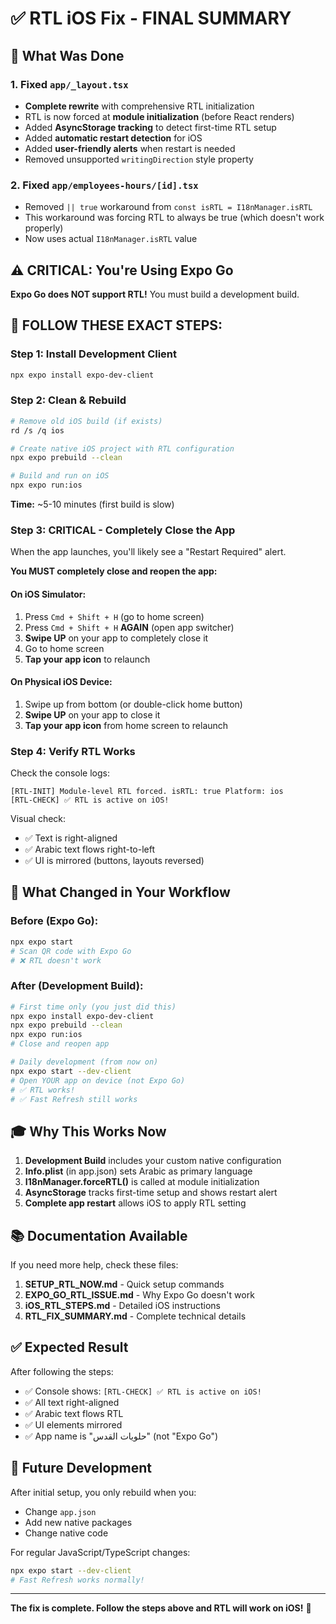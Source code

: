# ✅ RTL iOS Fix - FINAL SUMMARY

## 🎯 What Was Done

### 1. Fixed `app/_layout.tsx`
- **Complete rewrite** with comprehensive RTL initialization
- RTL is now forced at **module initialization** (before React renders)
- Added **AsyncStorage tracking** to detect first-time RTL setup
- Added **automatic restart detection** for iOS
- Added **user-friendly alerts** when restart is needed
- Removed unsupported `writingDirection` style property

### 2. Fixed `app/employees-hours/[id].tsx`
- Removed `|| true` workaround from `const isRTL = I18nManager.isRTL`
- This workaround was forcing RTL to always be true (which doesn't work properly)
- Now uses actual `I18nManager.isRTL` value

## ⚠️ CRITICAL: You're Using Expo Go

**Expo Go does NOT support RTL!** You must build a development build.

## 🚀 FOLLOW THESE EXACT STEPS:

### Step 1: Install Development Client
```bash
npx expo install expo-dev-client
```

### Step 2: Clean & Rebuild
```bash
# Remove old iOS build (if exists)
rd /s /q ios

# Create native iOS project with RTL configuration
npx expo prebuild --clean

# Build and run on iOS
npx expo run:ios
```
**Time:** ~5-10 minutes (first build is slow)

### Step 3: **CRITICAL** - Completely Close the App
When the app launches, you'll likely see a "Restart Required" alert.

**You MUST completely close and reopen the app:**

#### On iOS Simulator:
1. Press `Cmd + Shift + H` (go to home screen)
2. Press `Cmd + Shift + H` **AGAIN** (open app switcher)
3. **Swipe UP** on your app to completely close it
4. Go to home screen
5. **Tap your app icon** to relaunch

#### On Physical iOS Device:
1. Swipe up from bottom (or double-click home button)
2. **Swipe UP** on your app to close it
3. **Tap your app icon** from home screen to relaunch

### Step 4: Verify RTL Works

Check the console logs:
```
[RTL-INIT] Module-level RTL forced. isRTL: true Platform: ios
[RTL-CHECK] ✅ RTL is active on iOS!
```

Visual check:
- ✅ Text is right-aligned
- ✅ Arabic text flows right-to-left
- ✅ UI is mirrored (buttons, layouts reversed)

## 📝 What Changed in Your Workflow

### Before (Expo Go):
```bash
npx expo start
# Scan QR code with Expo Go
# ❌ RTL doesn't work
```

### After (Development Build):
```bash
# First time only (you just did this)
npx expo install expo-dev-client
npx expo prebuild --clean
npx expo run:ios
# Close and reopen app

# Daily development (from now on)
npx expo start --dev-client
# Open YOUR app on device (not Expo Go)
# ✅ RTL works!
# ✅ Fast Refresh still works
```

## 🎓 Why This Works Now

1. **Development Build** includes your custom native configuration
2. **Info.plist** (in app.json) sets Arabic as primary language
3. **I18nManager.forceRTL()** is called at module initialization
4. **AsyncStorage** tracks first-time setup and shows restart alert
5. **Complete app restart** allows iOS to apply RTL setting

## 📚 Documentation Available

If you need more help, check these files:

1. **SETUP_RTL_NOW.md** - Quick setup commands
2. **EXPO_GO_RTL_ISSUE.md** - Why Expo Go doesn't work
3. **iOS_RTL_STEPS.md** - Detailed iOS instructions
4. **RTL_FIX_SUMMARY.md** - Complete technical details

## ✅ Expected Result

After following the steps:
- ✅ Console shows: `[RTL-CHECK] ✅ RTL is active on iOS!`
- ✅ All text right-aligned
- ✅ Arabic text flows RTL
- ✅ UI elements mirrored
- ✅ App name is "حلويات القدس" (not "Expo Go")

## 🔄 Future Development

After initial setup, you only rebuild when you:
- Change `app.json`
- Add new native packages
- Change native code

For regular JavaScript/TypeScript changes:
```bash
npx expo start --dev-client
# Fast Refresh works normally!
```

---

**The fix is complete. Follow the steps above and RTL will work on iOS!** 🎉

